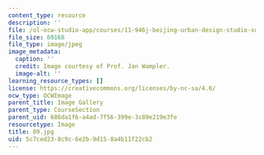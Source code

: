 ```yaml
---
content_type: resource
description: ''
file: /ol-ocw-studio-app/courses/11-946j-beijing-urban-design-studio-summer-2004/5c7ced238c9c6e2b9d158a4b11f22cb2_09.jpg
file_size: 69168
file_type: image/jpeg
image_metadata:
  caption: ''
  credit: Image courtesy of Prof. Jan Wampler.
  image-alt: ''
learning_resource_types: []
license: https://creativecommons.org/licenses/by-nc-sa/4.0/
ocw_type: OCWImage
parent_title: Image Gallery
parent_type: CourseSection
parent_uid: 686da1f6-a4ad-7f56-399e-3c89e219e3fe
resourcetype: Image
title: 09.jpg
uid: 5c7ced23-8c9c-6e2b-9d15-8a4b11f22cb2
---
```

